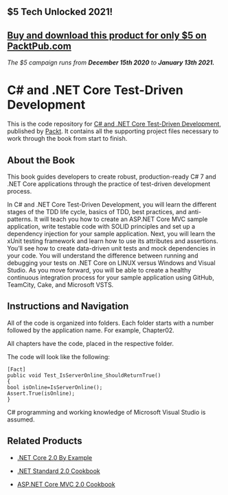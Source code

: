 ## $5 Tech Unlocked 2021!
[Buy and download this product for only $5 on PacktPub.com](https://www.packtpub.com/)
-----
*The $5 campaign         runs from __December 15th 2020__ to __January 13th 2021.__*

# C# and .NET Core Test-Driven Development
This is the code repository for [C# and .NET Core Test-Driven Development](https://www.packtpub.com/application-development/c-7-test-driven-development?utm_source=github&utm_medium=repository&utm_campaign=9781788292481), published by [Packt](https://www.packtpub.com/?utm_source=github). It contains all the supporting project files necessary to work through the book from start to finish.
## About the Book
This book guides developers to create robust, production-ready C# 7 and .NET Core applications through the practice of test-driven development process.

In C# and .NET Core Test-Driven Development, you will learn the different stages of the TDD life cycle, basics of TDD, best practices, and anti-patterns. It will teach you how to create an ASP.NET Core MVC sample application, write testable code with SOLID principles and set up a dependency injection for your sample application. Next, you will learn the xUnit testing framework and learn how to use its attributes and assertions. You’ll see how to create data-driven unit tests and mock dependencies in your code. You will understand the difference between running and debugging your tests on .NET Core on LINUX versus Windows and Visual Studio. As you move forward, you will be able to create a healthy continuous integration process for your sample application using GitHub, TeamCity, Cake, and Microsoft VSTS.
## Instructions and Navigation
All of the code is organized into folders. Each folder starts with a number followed by the application name. For example, Chapter02.

All chapters have the code, placed in the respective folder.

The code will look like the following:
```
[Fact]
public void Test_IsServerOnline_ShouldReturnTrue()
{
bool isOnline=IsServerOnline();
Assert.True(isOnline);
}
```

C# programming and working knowledge of Microsoft Visual Studio is assumed.

## Related Products
* [.NET Core 2.0 By Example](https://www.packtpub.com/application-development/net-core-20-example?utm_source=github&utm_medium=repository&utm_campaign=9781788395090)

* [.NET Standard 2.0 Cookbook](https://www.packtpub.com/application-development/net-standard-20-cookbook?utm_source=github&utm_medium=repository&utm_campaign=9781788834667)

* [ASP.NET Core MVC 2.0 Cookbook](https://www.packtpub.com/application-development/aspnet-core-mvc-20-cookbook?utm_source=github&utm_medium=repository&utm_campaign=9781785886751)


